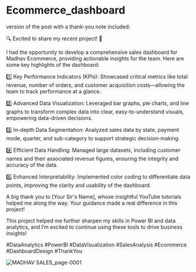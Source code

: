 # Ecommerce_dashboard
version of the post with a thank-you note included:

🔍 Excited to share my recent project! 🚀

I had the opportunity to develop a comprehensive sales dashboard for Madhav Ecommerce, providing actionable insights for the team. Here are some key highlights of the dashboard:

1️⃣ Key Performance Indicators (KPIs): Showcased critical metrics like total revenue, number of orders, and customer acquisition costs—allowing the team to track performance at a glance.

2️⃣ Advanced Data Visualization: Leveraged bar graphs, pie charts, and line graphs to transform complex data into clear, easy-to-understand visuals, empowering data-driven decisions.

3️⃣ In-depth Data Segmentation: Analyzed sales data by state, payment mode, quarter, and sub-category to support strategic decision-making.

4️⃣ Efficient Data Handling: Managed large datasets, including customer names and their associated revenue figures, ensuring the integrity and accuracy of the data.

5️⃣ Enhanced Interpretability: Implemented color coding to differentiate data points, improving the clarity and usability of the dashboard.

A big thank you to [Your Sir's Name], whose insightful YouTube tutorials helped me along the way. Your guidance made a real difference in this project!

This project helped me further sharpen my skills in Power BI and data analytics, and I’m excited to continue using these tools to drive business insights!

#DataAnalytics #PowerBI #DataVisualization #SalesAnalysis #Ecommerce #DashboardDesign #ThankYou

![MADHAV SALES_page-0001](https://github.com/user-attachments/assets/a27ccb21-2365-4f83-9cbc-2eb53c99232e)

